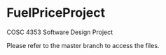 # FuelPriceProject
COSC 4353 Software Design Project

Please refer to the master branch to access the files.
